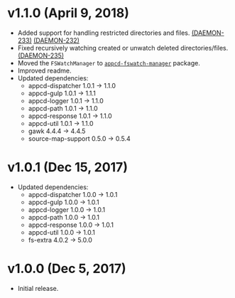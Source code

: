 # v1.1.0 (April 9, 2018)

 * Added support for handling restricted directories and files.
   [(DAEMON-233)](https://jira.appcelerator.org/browse/DAEMON-233)
   [(DAEMON-232)](https://jira.appcelerator.org/browse/DAEMON-232)
 * Fixed recursively watching created or unwatch deleted directories/files.
   [(DAEMON-235)](https://jira.appcelerator.org/browse/DAEMON-235)
 * Moved the `FSWatchManager` to
   [`appcd-fswatch-manager`](https://npmjs.org/package/appcd-fswatch-manager) package.
 * Improved readme.
 * Updated dependencies:
   - appcd-dispatcher 1.0.1 -> 1.1.0
   - appcd-gulp 1.0.1 -> 1.1.1
   - appcd-logger 1.0.1 -> 1.1.0
   - appcd-path 1.0.1 -> 1.1.0
   - appcd-response 1.0.1 -> 1.1.0
   - appcd-util 1.0.1 -> 1.1.0
   - gawk 4.4.4 -> 4.4.5
   - source-map-support 0.5.0 -> 0.5.4

# v1.0.1 (Dec 15, 2017)

 * Updated dependencies:
   - appcd-dispatcher 1.0.0 -> 1.0.1
   - appcd-gulp 1.0.0 -> 1.0.1
   - appcd-logger 1.0.0 -> 1.0.1
   - appcd-path 1.0.0 -> 1.0.1
   - appcd-response 1.0.0 -> 1.0.1
   - appcd-util 1.0.0 -> 1.0.1
   - fs-extra 4.0.2 -> 5.0.0

# v1.0.0 (Dec 5, 2017)

 - Initial release.

